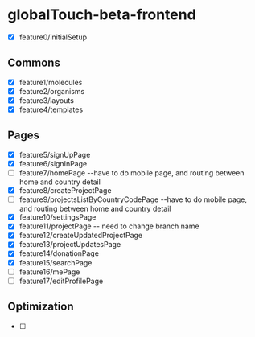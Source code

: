 # globalTouch-beta-frontend

- [x] feature0/initialSetup

## Commons

- [x] feature1/molecules
- [x] feature2/organisms
- [x] feature3/layouts
- [x] feature4/templates

## Pages

- [x] feature5/signUpPage
- [x] feature6/signInPage
- [ ] feature7/homePage --have to do mobile page, and routing between home and country detail
- [x] feature8/createProjectPage
- [ ] feature9/projectsListByCountryCodePage --have to do mobile page, and routing between home and country detail
- [x] feature10/settingsPage
- [x] feature11/projectPage -- need to change branch name
- [x] feature12/createUpdatedProjectPage
- [x] feature13/projectUpdatesPage
- [x] feature14/donationPage
- [x] feature15/searchPage
- [ ] feature16/mePage
- [ ] feature17/editProfilePage

## Optimization

- [ ]
